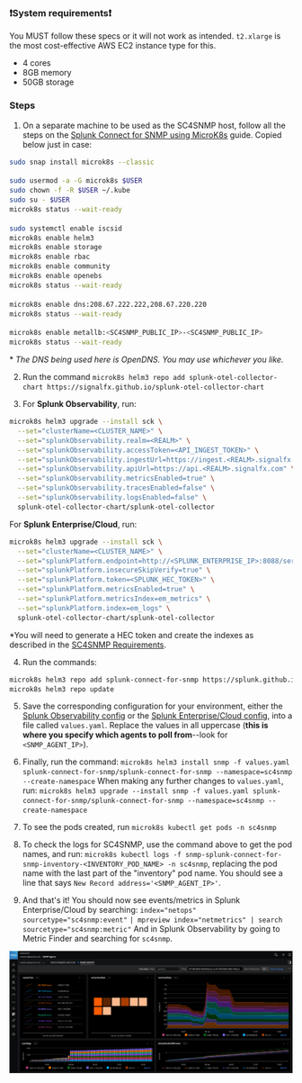 ### ❗System requirements❗ 
You MUST follow these specs or it will not work as intended. `t2.xlarge` is the most cost-effective AWS EC2 instance type for this.

- 4 cores
- 8GB memory
- 50GB storage

### Steps
1. On a separate machine to be used as the SC4SNMP host, follow all the steps on the [Splunk Connect for SNMP using MicroK8s](https://splunk.github.io/splunk-connect-for-snmp/main/gettingstarted/mk8s/k8s-microk8s) guide. Copied below just in case:
```bash
sudo snap install microk8s --classic

sudo usermod -a -G microk8s $USER
sudo chown -f -R $USER ~/.kube
sudo su - $USER
microk8s status --wait-ready

sudo systemctl enable iscsid
microk8s enable helm3
microk8s enable storage
microk8s enable rbac
microk8s enable community
microk8s enable openebs
microk8s status --wait-ready

microk8s enable dns:208.67.222.222,208.67.220.220
microk8s status --wait-ready

microk8s enable metallb:<SC4SNMP_PUBLIC_IP>-<SC4SNMP_PUBLIC_IP>
microk8s status --wait-ready
```
\* *The DNS being used here is OpenDNS. You may use whichever you like.*

2. Run the command
`microk8s helm3 repo add splunk-otel-collector-chart https://signalfx.github.io/splunk-otel-collector-chart`

3. For **Splunk Observability**, run:
```bash
microk8s helm3 upgrade --install sck \
  --set="clusterName=<CLUSTER_NAME>" \
  --set="splunkObservability.realm=<REALM>" \
  --set="splunkObservability.accessToken=<API_INGEST_TOKEN>" \
  --set="splunkObservability.ingestUrl=https://ingest.<REALM>.signalfx.com" \
  --set="splunkObservability.apiUrl=https://api.<REALM>.signalfx.com" \
  --set="splunkObservability.metricsEnabled=true" \
  --set="splunkObservability.tracesEnabled=false" \
  --set="splunkObservability.logsEnabled=false" \
  splunk-otel-collector-chart/splunk-otel-collector
```
For **Splunk Enterprise/Cloud**, run:
```bash
microk8s helm3 upgrade --install sck \
  --set="clusterName=<CLUSTER_NAME>" \
  --set="splunkPlatform.endpoint=http://<SPLUNK_ENTERPRISE_IP>:8088/services/collector" \
  --set="splunkPlatform.insecureSkipVerify=true" \
  --set="splunkPlatform.token=<SPLUNK_HEC_TOKEN>" \
  --set="splunkPlatform.metricsEnabled=true" \
  --set="splunkPlatform.metricsIndex=em_metrics" \
  --set="splunkPlatform.index=em_logs" \
  splunk-otel-collector-chart/splunk-otel-collector
```
\*You will need to generate a HEC token and create the indexes as described in the [SC4SNMP Requirements](https://splunk.github.io/splunk-connect-for-snmp/main/gettingstarted/splunk-requirements).

4. Run the commands:
```bash
microk8s helm3 repo add splunk-connect-for-snmp https://splunk.github.io/splunk-connect-for-snmp
microk8s helm3 repo update
```

5. Save the corresponding configuration for your environment, either the [Splunk Observability config](https://gist.githubusercontent.com/smathur-splunk/4660aab9c9aed7bac8bc95c20ec6afb4/raw/257b48c476cecb33685ba2641e9b510bf5bf7077/splunk_o11y_values.yaml) or the [Splunk Enterprise/Cloud config](https://gist.githubusercontent.com/smathur-splunk/4660aab9c9aed7bac8bc95c20ec6afb4/raw/257b48c476cecb33685ba2641e9b510bf5bf7077/splunk_enterprise_values.yaml), into a file called `values.yaml`. Replace the values in all uppercase (**this is where you specify which agents to poll from**--look for `<SNMP_AGENT_IP>`).

6. Finally, run the command:
`microk8s helm3 install snmp -f values.yaml splunk-connect-for-snmp/splunk-connect-for-snmp --namespace=sc4snmp --create-namespace`
When making any further changes to `values.yaml`, run:
`microk8s helm3 upgrade --install snmp -f values.yaml splunk-connect-for-snmp/splunk-connect-for-snmp --namespace=sc4snmp --create-namespace`

7. To see the pods created, run `microk8s kubectl get pods -n sc4snmp`

8. To check the logs for SC4SNMP, use the command above to get the pod names, and run:
`microk8s kubectl logs -f snmp-splunk-connect-for-snmp-inventory-<INVENTORY_POD_NAME> -n sc4snmp`, replacing the pod name with the last part of the "inventory" pod name.
You should see a line that says `New Record address='<SNMP_AGENT_IP>'`.

9. And that's it! You should now see events/metrics in Splunk Enterprise/Cloud by searching:
`index="netops" sourcetype="sc4snmp:event"`
`| mpreview index="netmetrics" | search sourcetype="sc4snmp:metric"`
And in Splunk Observability by going to Metric Finder and searching for `sc4snmp`.

![Custom SNMP Dashboard in Splunk Observability](images/snmp_dash.png)
